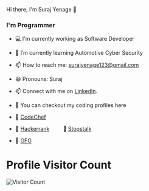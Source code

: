  Hi there, I'm Suraj Yenage 👋
 
 <h3>I'm  Programmer </h3>
 
- 💻 I'm currently working as Software Developer
- 🌱 I’m currently learning Automotive Cyber Security 
- 📫 How to reach me: surajyenage123@gmail.com
- 😄 Pronouns: Suraj

- 📫 Connect with me on [LinkedIn][3].
- :gem: You can checkout my coding profiles here
- :beginner: [CodeChef][6] 
- :beginner: [Hackerrank][7]  &ensp; &ensp;  :beginner: [Stopstalk][8] 
- :beginner: [GFG][9]   &ensp; &ensp; &ensp; &ensp; &ensp;&ensp;&ensp; 

[1]: https://twitter.com/SurajYenage
[3]: https://www.linkedin.com/in/surajyenage46/
[6]: https://www.codechef.com/users/arceus_46
[7]: https://www.hackerrank.com/__arceus__?hr_r=1
[8]: https://www.stopstalk.com/user/profile/arceus
[9]: https://auth.geeksforgeeks.org/user/yenage11807774/practice/
#                                                            Profile Visitor Count
![Visitor Count](https://profile-counter.glitch.me/{SurajYenage46}/count.svg)
